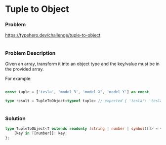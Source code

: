 # Tuple to Object

### Problem

https://typehero.dev/challenge/tuple-to-object

#

### Problem Description

Given an array, transform it into an object type and the key/value must be in the provided array.

For example:

```ts

const tuple = ['tesla', 'model 3', 'model X', 'model Y'] as const

type result = TupleToObject<typeof tuple> // expected { 'tesla': 'tesla', 'model 3': 'model 3', 'model X': 'model X', 'model Y': 'model Y'}
```

#

### Solution

```ts
type TupleToObject<T extends readonly (string | number | symbol)[]> = {
	[key in T[number]]: key;
};
```


